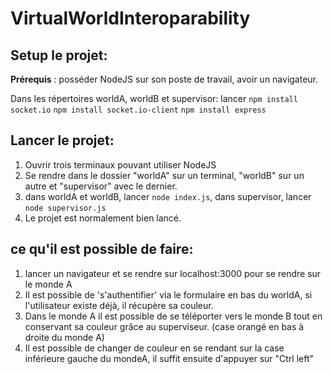 # VirtualWorldInteroparability

## Setup le projet:

**Prérequis** : posséder NodeJS sur son poste de travail, avoir un navigateur.

Dans les répertoires worldA, worldB et supervisor: 
lancer 
``` npm install socket.io ``` 
``` npm install socket.io-client ``` 
``` npm install express ``` 

## Lancer le projet:

1. Ouvrir trois terminaux pouvant utiliser NodeJS
2. Se rendre dans le dossier "worldA" sur un terminal, "worldB" sur un autre et "supervisor" avec le dernier.
3. dans worldA et worldB, lancer ```node index.js```, dans supervisor, lancer ``` node supervisor.js ```
4. Le projet est normalement bien lancé.

## ce qu'il est possible de faire:

1. lancer un navigateur et se rendre sur localhost:3000 pour se rendre sur le monde A
2. Il est possible de 's'authentifier' via le formulaire en bas du worldA, si l'utilisateur existe déjà, il récupère sa couleur.
3. Dans le monde A il est possible de se téléporter vers le monde B tout en conservant sa couleur grâce au superviseur. (case orangé en bas à droite du monde A)
4. Il est possible de changer de couleur en se rendant sur la case inférieure gauche du mondeA, il suffit ensuite d'appuyer sur "Ctrl left"